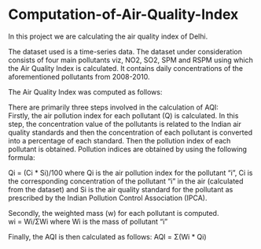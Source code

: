 # Computation-of-Air-Quality-Index
In this project we are calculating the air quality index of Delhi.

The dataset used is a time-series data.
The dataset under consideration consists of four main pollutants viz, NO2, SO2, SPM and RSPM using which the Air Quality Index is calculated.
It contains daily concentrations of the aforementioned pollutants from 2008-2010.


The Air Quality Index was computed as follows:

There are primarily three steps involved in the calculation of AQI:<br>
Firstly, the air pollution index for each pollutant (Q) is calculated. In this step, the concentration value of the pollutants is related to the Indian air quality standards and then the concentration of each pollutant is converted into a percentage of each standard. Then the pollution index of each pollutant is obtained.
Pollution indices are obtained by using the following formula:
 
Qi = (Ci * Si)/100
where Qi is the air pollution index for the pollutant “i”, Ci is the corresponding concentration of the pollutant “i” in the air (calculated from the dataset) and Si is the air quality standard for the pollutant as prescribed by the Indian Pollution Control Association (IPCA).
 
 
Secondly, the weighted mass (w) for each pollutant is computed.  
wi = Wi/ΣWi
where Wi is the mass of pollutant “i” 
 
 
Finally, the AQI is then calculated as follows:
AQI = Σ(Wi * Qi)
